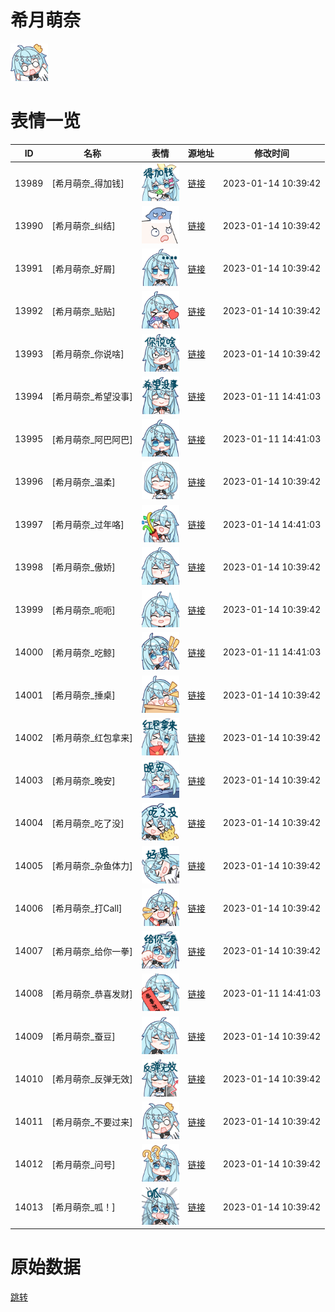 # 希月萌奈

<img src="./cover.png" height="60" alt="cover" />

# 表情一览

|ID|名称|表情|源地址|修改时间|
|----|----|----|----|----|
|13989|[希月萌奈_得加钱]|<img src="./pic/013989_%5B希月萌奈_得加钱%5D.png" height="60" alt="得加钱"/>|[链接](https://i0.hdslb.com/bfs/garb/item/0bc8501c000c467d9f0ef10eb53e56486f93cb4e.png)|2023-01-14 10:39:42|
|13990|[希月萌奈_纠结]|<img src="./pic/013990_%5B希月萌奈_纠结%5D.png" height="60" alt="纠结"/>|[链接](https://i0.hdslb.com/bfs/garb/item/e6dcec0bde4165cf0dc198d581799a7fb9f3155c.png)|2023-01-14 10:39:42|
|13991|[希月萌奈_好屑]|<img src="./pic/013991_%5B希月萌奈_好屑%5D.png" height="60" alt="好屑"/>|[链接](https://i0.hdslb.com/bfs/garb/item/91ca4a5f9c9f010b88d85ef895f8cf187b61b348.png)|2023-01-14 10:39:42|
|13992|[希月萌奈_贴贴]|<img src="./pic/013992_%5B希月萌奈_贴贴%5D.png" height="60" alt="贴贴"/>|[链接](https://i0.hdslb.com/bfs/garb/item/3402f19cb54d7abee10e5e71e2665fed6a35dbc6.png)|2023-01-14 10:39:42|
|13993|[希月萌奈_你说啥]|<img src="./pic/013993_%5B希月萌奈_你说啥%5D.png" height="60" alt="你说啥"/>|[链接](https://i0.hdslb.com/bfs/garb/item/81e079863c32589a1bd85fbb558ce1dd59b99633.png)|2023-01-14 10:39:42|
|13994|[希月萌奈_希望没事]|<img src="./pic/013994_%5B希月萌奈_希望没事%5D.png" height="60" alt="希望没事"/>|[链接](https://i0.hdslb.com/bfs/garb/item/ed15381ef533c72eeeb5f361b29aeb51fe4096f5.png)|2023-01-11 14:41:03|
|13995|[希月萌奈_阿巴阿巴]|<img src="./pic/013995_%5B希月萌奈_阿巴阿巴%5D.png" height="60" alt="阿巴阿巴"/>|[链接](https://i0.hdslb.com/bfs/garb/item/d1c45032b18d13c987e6e5a40b8063b4b54e1983.png)|2023-01-11 14:41:03|
|13996|[希月萌奈_温柔]|<img src="./pic/013996_%5B希月萌奈_温柔%5D.png" height="60" alt="温柔"/>|[链接](https://i0.hdslb.com/bfs/garb/item/b834b6a2319d60d0760fe0c40a1af4f95866be07.png)|2023-01-14 10:39:42|
|13997|[希月萌奈_过年咯]|<img src="./pic/013997_%5B希月萌奈_过年咯%5D.png" height="60" alt="过年咯"/>|[链接](https://i0.hdslb.com/bfs/garb/item/292e472bbcbf7f362c27b0a0fd0d05ed04da9d4a.png)|2023-01-14 14:41:03|
|13998|[希月萌奈_傲娇]|<img src="./pic/013998_%5B希月萌奈_傲娇%5D.png" height="60" alt="傲娇"/>|[链接](https://i0.hdslb.com/bfs/garb/item/8b2d4134617675eb661eb7e8749ad7359fb0c709.png)|2023-01-14 10:39:42|
|13999|[希月萌奈_呃呃]|<img src="./pic/013999_%5B希月萌奈_呃呃%5D.png" height="60" alt="呃呃"/>|[链接](https://i0.hdslb.com/bfs/garb/item/1d0fd24c018a3be12639e6591a1182ac53197772.png)|2023-01-14 10:39:42|
|14000|[希月萌奈_吃鲸]|<img src="./pic/014000_%5B希月萌奈_吃鲸%5D.png" height="60" alt="吃鲸"/>|[链接](https://i0.hdslb.com/bfs/garb/item/f275a4d4fec99bc0d29214a796ebbfb63e011a75.png)|2023-01-11 14:41:03|
|14001|[希月萌奈_捶桌]|<img src="./pic/014001_%5B希月萌奈_捶桌%5D.png" height="60" alt="捶桌"/>|[链接](https://i0.hdslb.com/bfs/garb/item/23cca06fd5912cbf35f8fc8d221d3edcb54cd943.png)|2023-01-14 10:39:42|
|14002|[希月萌奈_红包拿来]|<img src="./pic/014002_%5B希月萌奈_红包拿来%5D.png" height="60" alt="红包拿来"/>|[链接](https://i0.hdslb.com/bfs/garb/item/1117e64413402ef64bfca345c1002c89eded4c11.png)|2023-01-14 10:39:42|
|14003|[希月萌奈_晚安]|<img src="./pic/014003_%5B希月萌奈_晚安%5D.png" height="60" alt="晚安"/>|[链接](https://i0.hdslb.com/bfs/garb/item/538edd062772e7ad496667422bed80d568eead52.png)|2023-01-14 10:39:42|
|14004|[希月萌奈_吃了没]|<img src="./pic/014004_%5B希月萌奈_吃了没%5D.png" height="60" alt="吃了没"/>|[链接](https://i0.hdslb.com/bfs/garb/item/aadbb8ba656e9ea1b2533b26a946dfa078056479.png)|2023-01-14 10:39:42|
|14005|[希月萌奈_杂鱼体力]|<img src="./pic/014005_%5B希月萌奈_杂鱼体力%5D.png" height="60" alt="杂鱼体力"/>|[链接](https://i0.hdslb.com/bfs/garb/item/1f71a02445ea62b0af1255ca7eb9cb1b90ab933c.png)|2023-01-14 10:39:42|
|14006|[希月萌奈_打Call]|<img src="./pic/014006_%5B希月萌奈_打Call%5D.png" height="60" alt="打Call"/>|[链接](https://i0.hdslb.com/bfs/garb/item/7272f9af4c1cca8355a9b7aa6b1ba36344ab4ab8.png)|2023-01-14 10:39:42|
|14007|[希月萌奈_给你一拳]|<img src="./pic/014007_%5B希月萌奈_给你一拳%5D.png" height="60" alt="给你一拳"/>|[链接](https://i0.hdslb.com/bfs/garb/item/1cbd070d875c1d833b4eec6829449de10435b84b.png)|2023-01-14 10:39:42|
|14008|[希月萌奈_恭喜发财]|<img src="./pic/014008_%5B希月萌奈_恭喜发财%5D.png" height="60" alt="恭喜发财"/>|[链接](https://i0.hdslb.com/bfs/garb/item/81c0aa65937f933463c42d50b8db00704670f587.png)|2023-01-11 14:41:03|
|14009|[希月萌奈_蚕豆]|<img src="./pic/014009_%5B希月萌奈_蚕豆%5D.png" height="60" alt="蚕豆"/>|[链接](https://i0.hdslb.com/bfs/garb/item/e14af9764f5d3b5b6500f6ecd6cd4c6e7eb9c308.png)|2023-01-14 10:39:42|
|14010|[希月萌奈_反弹无效]|<img src="./pic/014010_%5B希月萌奈_反弹无效%5D.png" height="60" alt="反弹无效"/>|[链接](https://i0.hdslb.com/bfs/garb/item/41bf03f79d5d07afd616c0c047048ed0ba62fe6d.png)|2023-01-14 10:39:42|
|14011|[希月萌奈_不要过来]|<img src="./pic/014011_%5B希月萌奈_不要过来%5D.png" height="60" alt="不要过来"/>|[链接](https://i0.hdslb.com/bfs/garb/item/11a2f59c8654b6f4a9b9872b80ace9f160ad229f.png)|2023-01-14 10:39:42|
|14012|[希月萌奈_问号]|<img src="./pic/014012_%5B希月萌奈_问号%5D.png" height="60" alt="问号"/>|[链接](https://i0.hdslb.com/bfs/garb/item/8932d440cbb4c96f5976f4bd8237c6bafa93d9c2.png)|2023-01-14 10:39:42|
|14013|[希月萌奈_呱！]|<img src="./pic/014013_%5B希月萌奈_呱！%5D.png" height="60" alt="呱！"/>|[链接](https://i0.hdslb.com/bfs/garb/item/a27d28d382adba86d1e16c9d4dc03d609d7beca3.png)|2023-01-14 10:39:42|

# 原始数据

[跳转](./raw.json)

